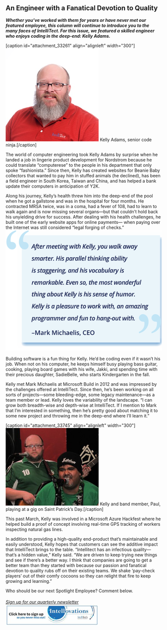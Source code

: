 
## An Engineer with a Fanatical Devotion to Quality

_**Whether you’ve worked with them for years or have never met our featured employee, this column will continue to introduce you to the many faces of IntelliTect. For this issue, we featured a skilled engineer who enjoys coding in the deep-end: Kelly Adams.**_

\[caption id="attachment\_33261" align="alignleft" width="300"\]![](https://raw.githubusercontent.com/worseTyler/MarkdownBlogs/main/2018/07/employee-spotlight-kelly-adams/images/Kelly-SWR.jpg) Kelly Adams, senior code ninja.\[/caption\]

The world of computer engineering took Kelly Adams by surprise when he landed a job in lingerie product development for Nordstrom because he could translate “computerese” to the people in his department that only spoke “fashionista.” Since then, Kelly has created websites for Beanie Baby collectors that wanted to pay him in stuffed animals (he declined), has been a field engineer in South Korea, Taiwan and China, and has helped a bank update their computers in anticipation of Y2K.

Along his journey, Kelly’s health threw him into the deep-end of the pool when he got a gallstone and was in the hospital for four months. He contracted MRSA twice, was in a coma, had a fever of 108, had to learn to walk again and is now missing several organs—but that couldn’t hold back his unyielding drive for success. After dealing with his health challenges, he built one of the early website apps for online payments— when paying over the Internet was still considered “legal forging of checks.”![](https://raw.githubusercontent.com/worseTyler/MarkdownBlogs/main/2018/07/employee-spotlight-kelly-adams/images/Picture1.png)

Building software is a fun thing for Kelly. He’d be coding even if it wasn’t his job. When not on his computer, he keeps himself busy playing bass guitar, cooking, playing board games with his wife, Jakki, and spending time with their precious daughter, SadieBelle, who starts Kindergarten in the fall.

Kelly met Mark Michaelis at Microsoft Build in 2012 and was impressed by the challenges offered at IntelliTect. Since then, he’s been working on all sorts of projects—some bleeding-edge, some legacy maintenance—as a team member or lead. Kelly loves the variability of the landscape. “I can grow both breadth-wise and depth-wise at IntelliTect. If I mention to Mark that I’m interested in something, then he’s pretty good about matching it to some new project and throwing me in the deep-end where I’ll learn it.”

\[caption id="attachment\_33745" align="alignleft" width="300"\]![](https://raw.githubusercontent.com/worseTyler/MarkdownBlogs/main/2018/07/employee-spotlight-kelly-adams/images/IMG_0485-1-300x250.jpg) Kelly and band member, Paul, playing at a gig on Saint Patrick’s Day.\[/caption\]

This past March, Kelly was involved in a Microsoft Azure Hackfest where he helped build a proof of concept involving real-time GPS tracking of workers inspecting natural gas lines.

In addition to providing a high-quality end-product that’s maintainable and easily understood, Kelly hopes that customers can see the additive impact that IntelliTect brings to the table. “Intellitect has an infectious quality—that’s a hidden value,” Kelly said. “We are driven to keep trying new things and see if there’s a better way. I think that companies are going to get a better team than they started with because our passion and fanatical devotion to quality rubs off on their existing teams. We shake ‘pay-check players’ out of their comfy cocoons so they can relight that fire to keep growing and learning.”

Who should be our next Spotlight Employee? Comment below.

###### [Sign up for our quarterly newsletter](https://bit.ly/2Nhro9T) [![](https://raw.githubusercontent.com/worseTyler/MarkdownBlogs/main/2018/07/employee-spotlight-kelly-adams/images/Click-here-to-sign-up-1-300x69.jpg)](https://bit.ly/2Nhro9T)
